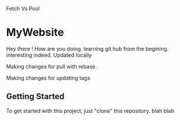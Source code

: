 Fetch Vs Pool
# MyWebsite

Hey there ! How are you doing. learning git hub from the begining. interesting indeed.
Updated locally



Making changes for pull with rebase.

Making changes for updating tags

## Getting Started

To get started with this project, just "clone" this repository.
blah blah